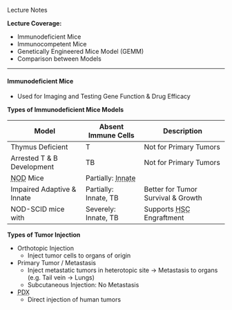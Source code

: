 Lecture Notes

**Lecture Coverage:**
- Immunodeficient Mice
- Immunocompetent Mice
- Genetically Engineered Mice Model (GEMM)
- Comparison between Models

---
#### **Immunodeficient Mice**
- Used for Imaging and Testing Gene Function & Drug Efficacy

**Types of Immunodeficient Mice Models**

| Model                                            | Absent Immune Cells                                        | Description                                                   |
| ------------------------------------------------ | ---------------------------------------------------------- | ------------------------------------------------------------- |
| Thymus Deficient                                 | T                                                          | Not for Primary Tumors                                        |
| Arrested T & B Development                       | TB                                                         | Not for Primary Tumors                                        |
| <abbr Title="Non-Obese Diabetic">NOD</abbr> Mice | Partially: <abbr Title="NK, Macrophage & DC">Innate</abbr> |                                                               |
| Impaired Adaptive & Innate                       | Partially: Innate, TB                                      | Better for Tumor Survival & Growth                            |
| NOD-SCID mice with                               | Severely: Innate, TB                                       | Supports <abbr Title="Human Stem Cell">HSC</abbr> Engraftment |

**Types of Tumor Injection**
- Orthotopic Injection
	- Inject tumor cells to organs of origin
- Primary Tumor / Metastasis
	- Inject metastatic tumors in heterotopic site → Metastasis to organs (e.g. Tail vein → Lungs)
	- Subcutaneous Injection: No Metastasis
- <abbr Title="Patient-Derived Xenograph">PDX</abbr>
	- Direct injection of human tumors